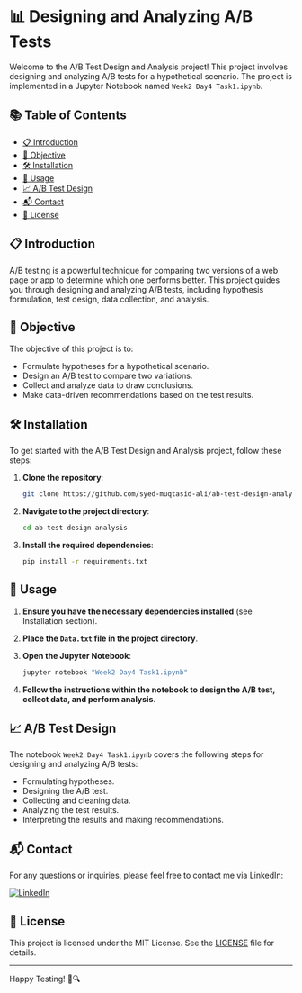 # 📊 Designing and Analyzing A/B Tests

Welcome to the A/B Test Design and Analysis project! This project involves designing and analyzing A/B tests for a hypothetical scenario. The project is implemented in a Jupyter Notebook named `Week2 Day4 Task1.ipynb`.

## 📚 Table of Contents
- [📋 Introduction](#introduction)
- [🎯 Objective](#objective)
- [🛠️ Installation](#installation)
- [🚀 Usage](#usage)
- [📈 A/B Test Design](#ab-test-design)
- [📬 Contact](#contact)
- [📜 License](#license)

## 📋 Introduction
A/B testing is a powerful technique for comparing two versions of a web page or app to determine which one performs better. This project guides you through designing and analyzing A/B tests, including hypothesis formulation, test design, data collection, and analysis.

## 🎯 Objective
The objective of this project is to:
- Formulate hypotheses for a hypothetical scenario.
- Design an A/B test to compare two variations.
- Collect and analyze data to draw conclusions.
- Make data-driven recommendations based on the test results.

## 🛠️ Installation
To get started with the A/B Test Design and Analysis project, follow these steps:

1. **Clone the repository**:
    ```sh
    git clone https://github.com/syed-muqtasid-ali/ab-test-design-analysis.git
    ```

2. **Navigate to the project directory**:
    ```sh
    cd ab-test-design-analysis
    ```

3. **Install the required dependencies**:
    ```sh
    pip install -r requirements.txt
    ```

## 🚀 Usage

1. **Ensure you have the necessary dependencies installed** (see Installation section).

2. **Place the `Data.txt` file in the project directory**.

3. **Open the Jupyter Notebook**:
    ```sh
    jupyter notebook "Week2 Day4 Task1.ipynb"
    ```

4. **Follow the instructions within the notebook to design the A/B test, collect data, and perform analysis**.

## 📈 A/B Test Design
The notebook `Week2 Day4 Task1.ipynb` covers the following steps for designing and analyzing A/B tests:
- Formulating hypotheses.
- Designing the A/B test.
- Collecting and cleaning data.
- Analyzing the test results.
- Interpreting the results and making recommendations.

## 📬 Contact
For any questions or inquiries, please feel free to contact me via LinkedIn:

[![LinkedIn](https://img.shields.io/badge/LinkedIn-0077B5?style=flat-square&logo=linkedin&logoColor=white)](https://www.linkedin.com/in/syed-muqtasid-ali-91a0a623a/)

## 📜 License
This project is licensed under the MIT License. See the [LICENSE](LICENSE) file for details.

---

Happy Testing! 🎉🔍
